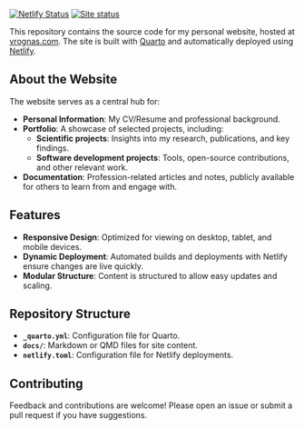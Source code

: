 [![Netlify Status](https://api.netlify.com/api/v1/badges/6d9ad640-566a-4eb4-af99-9f47b519a3a6/deploy-status)](https://app.netlify.com/sites/vrognas/deploys)
[![Site status](https://img.shields.io/uptimerobot/status/m800397639-54a2e31651b9fd58c55556a9?label=vrognas.com)](https://stats.uptimerobot.com/8Pu4pG2KuM)

This repository contains the source code for my personal website, hosted at [vrognas.com](https://vrognas.com/). The site is built with [Quarto](https://quarto.org/) and automatically deployed using [Netlify](https://www.netlify.com/).

## About the Website

The website serves as a central hub for:

- **Personal Information**: My CV/Resume and professional background.
- **Portfolio**: A showcase of selected projects, including:
  - **Scientific projects**: Insights into my research, publications, and key findings.
  - **Software development projects**: Tools, open-source contributions, and other relevant work.
- **Documentation**: Profession-related articles and notes, publicly available for others to learn from and engage with.

## Features

- **Responsive Design**: Optimized for viewing on desktop, tablet, and mobile devices.
- **Dynamic Deployment**: Automated builds and deployments with Netlify ensure changes are live quickly.
- **Modular Structure**: Content is structured to allow easy updates and scaling.

## Repository Structure

- **`_quarto.yml`**: Configuration file for Quarto.
- **`docs/`**: Markdown or QMD files for site content.
- **`netlify.toml`**: Configuration file for Netlify deployments.

## Contributing

Feedback and contributions are welcome! Please open an issue or submit a pull request if you have suggestions.
